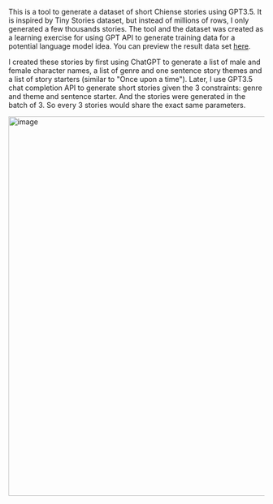 
This is a tool to generate a dataset of short Chiense stories using GPT3.5. It is inspired by Tiny Stories dataset, but instead of millions of rows, I only generated a few thousands stories. The tool and the dataset was created as a learning exercise for using GPT API to generate training data for a potential language model idea. You can preview the result data set [here](https://huggingface.co/datasets/joe-chiu/TinyChineseStories).

I created these stories by first using ChatGPT to generate a list of male and female character names, a list of genre and one sentence story themes and a list of story starters (similar to "Once upon a time"). Later, I use GPT3.5 chat completion API to generate short stories given the 3 constraints: genre and theme and sentence starter. And the stories were generated in the batch of 3. So every 3 stories would share the exact same parameters.

<img width="748" alt="image" src="https://github.com/joe-chiu/TinyChineseStories/assets/14063642/b050c63b-7a3a-43da-90f6-5e11813c50d7">
